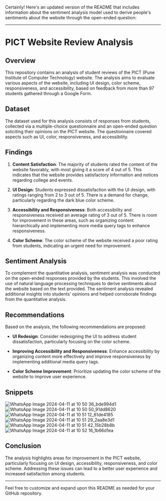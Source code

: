Certainly! Here's an updated version of the README that includes information about the sentiment analysis model used to derive people's sentiments about the website through the open-ended question:

---

# PICT Website Review Analysis

## Overview

This repository contains an analysis of student reviews of the PICT (Pune Institute of Computer Technology) website. The analysis aims to evaluate various aspects of the website, including UI design, color scheme, responsiveness, and accessibility, based on feedback from more than 97 students gathered through a Google Form.

## Dataset

The dataset used for this analysis consists of responses from students, collected via a multiple-choice questionnaire and an open-ended question soliciting their opinions on the PICT website. The questionnaire covered aspects such as UI, color, responsiveness, and accessibility.

## Findings

1. **Content Satisfaction**: The majority of students rated the content of the website favorably, with most giving it a score of 4 out of 5. This indicates that the website provides satisfactory information and notices regarding college and events.

2. **UI Design**: Students expressed dissatisfaction with the UI design, with ratings ranging from 2 to 3 out of 5. There is a demand for change, particularly regarding the dark blue color scheme.

3. **Accessibility and Responsiveness**: Both accessibility and responsiveness received an average rating of 3 out of 5. There is room for improvement in these areas, such as organizing content hierarchically and implementing more media query tags to enhance responsiveness.

4. **Color Scheme**: The color scheme of the website received a poor rating from students, indicating an urgent need for improvement.

## Sentiment Analysis

To complement the quantitative analysis, sentiment analysis was conducted on the open-ended responses provided by the students. This involved the use of natural language processing techniques to derive sentiments about the website based on the text provided. The sentiment analysis revealed additional insights into students' opinions and helped corroborate findings from the quantitative analysis.

## Recommendations

Based on the analysis, the following recommendations are proposed:

- **UI Redesign**: Consider redesigning the UI to address student dissatisfaction, particularly focusing on the color scheme.
  
- **Improving Accessibility and Responsiveness**: Enhance accessibility by organizing content more effectively and improve responsiveness by implementing additional media query tags.

- **Color Scheme Improvement**: Prioritize updating the color scheme of the website to improve user experience.

## Snippets
![WhatsApp Image 2024-04-11 at 10 50 36_bde994d1](https://github.com/AtharvaLitake/DSBDAL-MINI---SEM-6/assets/112816126/dc9d4796-badb-49e2-89c5-77e45186ebcf)
![WhatsApp Image 2024-04-11 at 10 50 50_91dd8620](https://github.com/AtharvaLitake/DSBDAL-MINI---SEM-6/assets/112816126/f6deb0a5-234a-4bbd-82b4-0bd7cfdf7086)
![WhatsApp Image 2024-04-11 at 10 51 12_61de4185](https://github.com/AtharvaLitake/DSBDAL-MINI---SEM-6/assets/112816126/4c86cf5d-5b5b-4b2b-b6db-1f8780f6faee)
![WhatsApp Image 2024-04-11 at 10 51 29_2aa8e3d1](https://github.com/AtharvaLitake/DSBDAL-MINI---SEM-6/assets/112816126/2eb70c40-628f-4a2f-bfbe-88cc6f555110)
![WhatsApp Image 2024-04-11 at 10 51 42_15b28b8b](https://github.com/AtharvaLitake/DSBDAL-MINI---SEM-6/assets/112816126/da1cadbd-a9d3-4392-80c4-fa620cb1fb3a)
![WhatsApp Image 2024-04-11 at 10 52 16_1b66d1ea](https://github.com/AtharvaLitake/DSBDAL-MINI---SEM-6/assets/112816126/c95ecd56-38f4-4bbc-9026-f231440a2a50)


## Conclusion

The analysis highlights areas for improvement in the PICT website, particularly focusing on UI design, accessibility, responsiveness, and color scheme. Addressing these issues can lead to a better user experience and increased satisfaction among students.

---

Feel free to customize and expand upon this README as needed for your GitHub repository.
